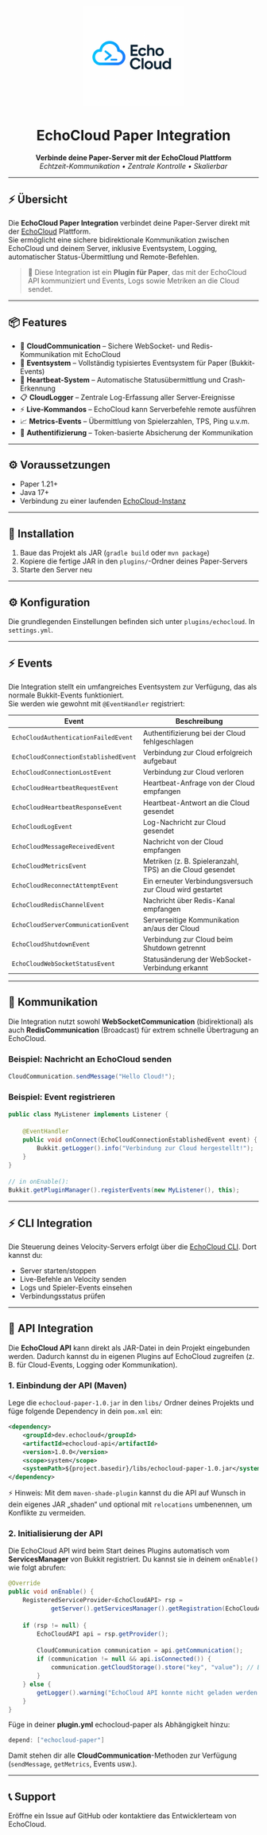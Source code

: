 <p align="center">
  <img src="https://github.com/Blockbastaz/EchoCloud/blob/main/data/logo.png" alt="EchoCloud Logo" width="200"/>
</p>

<h1 align="center">EchoCloud Paper Integration</h1>

<p align="center">
  <strong>Verbinde deine Paper-Server mit der EchoCloud Plattform</strong><br/>
  <em>Echtzeit-Kommunikation • Zentrale Kontrolle • Skalierbar</em>
</p>

---

## ⚡ Übersicht

Die **EchoCloud Paper Integration** verbindet deine Paper-Server direkt mit der [EchoCloud](https://github.com/Blockbastaz/EchoCloud) Plattform.  
Sie ermöglicht eine sichere bidirektionale Kommunikation zwischen EchoCloud und deinem Server, inklusive Eventsystem, Logging, automatischer Status-Übermittlung und Remote-Befehlen.

> 🧠 Diese Integration ist ein **Plugin für Paper**, das mit der EchoCloud API kommuniziert und Events, Logs sowie Metriken an die Cloud sendet.

---

## 📦 Features

- 🔌 **CloudCommunication** – Sichere WebSocket- und Redis-Kommunikation mit EchoCloud
- 📡 **Eventsystem** – Vollständig typisiertes Eventsystem für Paper (Bukkit-Events)
- 🧠 **Heartbeat-System** – Automatische Statusübermittlung und Crash-Erkennung
- 📋 **CloudLogger** – Zentrale Log-Erfassung aller Server-Ereignisse
- ⚡ **Live-Kommandos** – EchoCloud kann Serverbefehle remote ausführen
- 📈 **Metrics-Events** – Übermittlung von Spielerzahlen, TPS, Ping u.v.m.
- 🔐 **Authentifizierung** – Token-basierte Absicherung der Kommunikation

---

## ⚙️ Voraussetzungen

- Paper 1.21+
- Java 17+
- Verbindung zu einer laufenden [EchoCloud-Instanz](https://github.com/Blockbastaz/EchoCloud)

---

## 🚀 Installation

1. Baue das Projekt als JAR (`gradle build` oder `mvn package`)
2. Kopiere die fertige JAR in den `plugins/`-Ordner deines Paper-Servers
3. Starte den Server neu

---

## ⚙️ Konfiguration

Die grundlegenden Einstellungen befinden sich unter `plugins/echocloud`. In `settings.yml`.

---

## ⚡ Events

Die Integration stellt ein umfangreiches Eventsystem zur Verfügung, das als normale Bukkit-Events funktioniert.  
Sie werden wie gewohnt mit `@EventHandler` registriert:

| Event                                 | Beschreibung                                              |
|---------------------------------------|-----------------------------------------------------------|
| `EchoCloudAuthenticationFailedEvent`  | Authentifizierung bei der Cloud fehlgeschlagen            |
| `EchoCloudConnectionEstablishedEvent` | Verbindung zur Cloud erfolgreich aufgebaut                |
| `EchoCloudConnectionLostEvent`        | Verbindung zur Cloud verloren                             |
| `EchoCloudHeartbeatRequestEvent`      | Heartbeat-Anfrage von der Cloud empfangen                 |
| `EchoCloudHeartbeatResponseEvent`     | Heartbeat-Antwort an die Cloud gesendet                   |
| `EchoCloudLogEvent`                   | Log-Nachricht zur Cloud gesendet                          |
| `EchoCloudMessageReceivedEvent`       | Nachricht von der Cloud empfangen                         |
| `EchoCloudMetricsEvent`               | Metriken (z. B. Spieleranzahl, TPS) an die Cloud gesendet |
| `EchoCloudReconnectAttemptEvent`      | Ein erneuter Verbindungsversuch zur Cloud wird gestartet  |
| `EchoCloudRedisChannelEvent`          | Nachricht über Redis-Kanal empfangen                      |
| `EchoCloudServerCommunicationEvent`   | Serverseitige Kommunikation an/aus der Cloud              |
| `EchoCloudShutdownEvent`              | Verbindung zur Cloud beim Shutdown getrennt               |
| `EchoCloudWebSocketStatusEvent`       | Statusänderung der WebSocket-Verbindung erkannt           |

---


## 📡 Kommunikation

Die Integration nutzt sowohl **WebSocketCommunication** (bidirektional) als auch **RedisCommunication** (Broadcast) für extrem schnelle Übertragung an EchoCloud.

### Beispiel: Nachricht an EchoCloud senden

```java
CloudCommunication.sendMessage("Hello Cloud!");
```

### Beispiel: Event registrieren

```java
public class MyListener implements Listener {

    @EventHandler
    public void onConnect(EchoCloudConnectionEstablishedEvent event) {
        Bukkit.getLogger().info("Verbindung zur Cloud hergestellt!");
    }
}

// in onEnable():
Bukkit.getPluginManager().registerEvents(new MyListener(), this);

```

---

## ⚡ CLI Integration

Die Steuerung deines Velocity-Servers erfolgt über die [EchoCloud CLI](https://github.com/Blockbastaz/EchoCloud).
Dort kannst du:

* Server starten/stoppen
* Live-Befehle an Velocity senden
* Logs und Spieler-Events einsehen
* Verbindungsstatus prüfen

---

## 🔧 API Integration

Die **EchoCloud API** kann direkt als JAR-Datei in dein Projekt eingebunden werden.
Dadurch kannst du in eigenen Plugins auf EchoCloud zugreifen (z. B. für Cloud-Events, Logging oder Kommunikation).

### 1. Einbindung der API (Maven)

Lege die `echocloud-paper-1.0.jar` in den `libs/` Ordner deines Projekts und füge folgende Dependency in dein `pom.xml` ein:

```xml
<dependency>
    <groupId>dev.echocloud</groupId>
    <artifactId>echocloud-api</artifactId>
    <version>1.0.0</version>
    <scope>system</scope>
    <systemPath>${project.basedir}/libs/echocloud-paper-1.0.jar</systemPath>
</dependency>
```

⚡ Hinweis: Mit dem `maven-shade-plugin` kannst du die API auf Wunsch in dein eigenes JAR „shaden“ und optional mit `relocations` umbenennen, um Konflikte zu vermeiden.

### 2. Initialisierung der API

Die EchoCloud API wird beim Start deines Plugins automatisch vom **ServicesManager** von Bukkit registriert.
Du kannst sie in deinem `onEnable()` wie folgt abrufen:

```java
@Override
public void onEnable() {
    RegisteredServiceProvider<EchoCloudAPI> rsp =
            getServer().getServicesManager().getRegistration(EchoCloudAPI.class);

    if (rsp != null) {
        EchoCloudAPI api = rsp.getProvider();

        CloudCommunication communication = api.getCommunication();
        if (communication != null && api.isConnected()) {
            communication.getCloudStorage().store("key", "value"); // Beispiel: Wert in der Cloud speichern
        }
    } else {
        getLogger().warning("EchoCloud API konnte nicht geladen werden!");
    }
}
```
Füge in deiner **plugin.yml** echocloud-paper als Abhängigkeit hinzu:
```java
depend: ["echocloud-paper"]
```
Damit stehen dir alle **CloudCommunication**-Methoden zur Verfügung (`sendMessage`, `getMetrics`, Events usw.).

---

## 📞 Support

Eröffne ein Issue auf GitHub oder kontaktiere das Entwicklerteam von EchoCloud.



